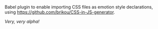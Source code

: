 Babel plugin to enable importing CSS files as emotion style declarations, using https://github.com/brikou/CSS-in-JS-generator.

_Very, very alpha!_